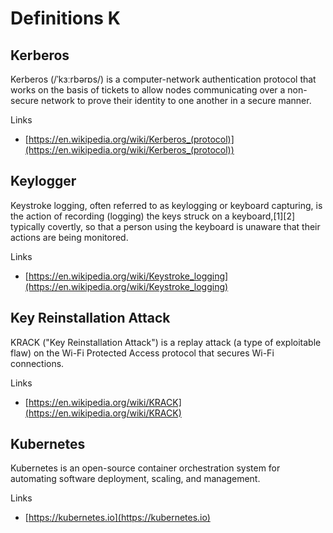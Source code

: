 # Definitions K

## Kerberos
Kerberos (/ˈkɜːrbərɒs/) is a computer-network authentication protocol that works on the basis of tickets to allow nodes communicating over a non-secure network to prove their identity to one another in a secure manner.

Links
- [https://en.wikipedia.org/wiki/Kerberos_(protocol)](https://en.wikipedia.org/wiki/Kerberos_(protocol))

## Keylogger
Keystroke logging, often referred to as keylogging or keyboard capturing, is the action of recording (logging) the keys struck on a keyboard,[1][2] typically covertly, so that a person using the keyboard is unaware that their actions are being monitored.

Links
- [https://en.wikipedia.org/wiki/Keystroke_logging](https://en.wikipedia.org/wiki/Keystroke_logging)

## Key Reinstallation Attack
KRACK ("Key Reinstallation Attack") is a replay attack (a type of exploitable flaw) on the Wi-Fi Protected Access protocol that secures Wi-Fi connections.

Links
- [https://en.wikipedia.org/wiki/KRACK](https://en.wikipedia.org/wiki/KRACK)

## Kubernetes
Kubernetes is an open-source container orchestration system for automating software deployment, scaling, and management.

Links
- [https://kubernetes.io](https://kubernetes.io)
